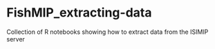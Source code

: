 # FishMIP_extracting-data
Collection of R notebooks showing how to extract data from the ISIMIP server
